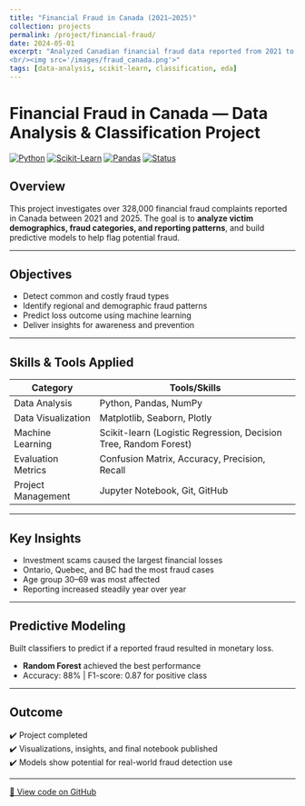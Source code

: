 ```yaml
---
title: "Financial Fraud in Canada (2021–2025)"
collection: projects
permalink: /project/financial-fraud/
date: 2024-05-01
excerpt: "Analyzed Canadian financial fraud data reported from 2021 to 2025 to identify demographic trends, fraud categories, and key patterns. Applied machine learning models to classify fraud cases and evaluated performance.
<br/><img src='/images/fraud_canada.png'>" 
tags: [data-analysis, scikit-learn, classification, eda]
---
```


# Financial Fraud in Canada — Data Analysis & Classification Project

[![Python](https://img.shields.io/badge/Python-3.10-blue?logo=python)](https://www.python.org/)
[![Scikit-Learn](https://img.shields.io/badge/Scikit--Learn-ML-orange?logo=scikit-learn)](https://scikit-learn.org/)
[![Pandas](https://img.shields.io/badge/Pandas-Data%20Analysis-yellow?logo=pandas)](https://pandas.pydata.org/)
[![Status](https://img.shields.io/badge/Status-Done-brightgreen)]()

## Overview

This project investigates over 328,000 financial fraud complaints reported in Canada between 2021 and 2025. The goal is to **analyze victim demographics, fraud categories, and reporting patterns**, and build predictive models to help flag potential fraud.

---

## Objectives

- Detect common and costly fraud types  
- Identify regional and demographic fraud patterns  
- Predict loss outcome using machine learning  
- Deliver insights for awareness and prevention  

---

## Skills & Tools Applied

| Category          | Tools/Skills                                    |
|-------------------|-------------------------------------------------|
| Data Analysis      | Python, Pandas, NumPy                          |
| Data Visualization | Matplotlib, Seaborn, Plotly                           |
| Machine Learning   | Scikit-learn (Logistic Regression, Decision Tree, Random Forest) |
| Evaluation Metrics | Confusion Matrix, Accuracy, Precision, Recall |
| Project Management | Jupyter Notebook, Git, GitHub                 |

---

## Key Insights

- Investment scams caused the largest financial losses  
- Ontario, Quebec, and BC had the most fraud cases  
- Age group 30–69 was most affected  
- Reporting increased steadily year over year  

---

## Predictive Modeling  
Built classifiers to predict if a reported fraud resulted in monetary loss.

- **Random Forest** achieved the best performance  
- Accuracy: 88% | F1-score: 0.87 for positive class  

---

##  Outcome  
✔️ Project completed  
✔️ Visualizations, insights, and final notebook published  
✔️ Models show potential for real-world fraud detection use  

---

[🔗 View code on GitHub](https://github.com/helenzhupnyk/Financial_Fraud_Canada)
